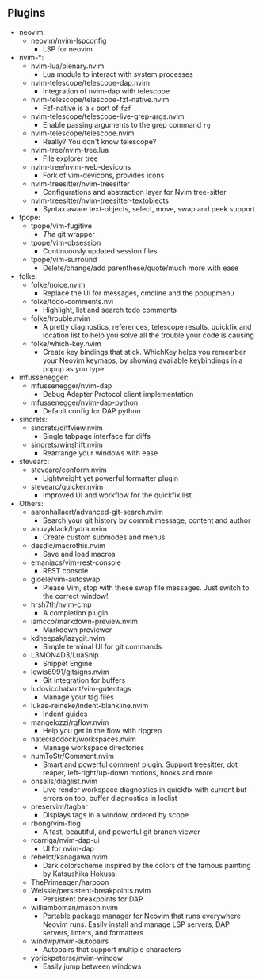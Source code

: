 ## Plugins
 - neovim:
     - neovim/nvim-lspconfig
         - LSP for neovim
 - nvim-*:
     - nvim-lua/plenary.nvim
         - Lua module to interact with system processes
     - nvim-telescope/telescope-dap.nvim
         - Integration of nvim-dap with telescope
     - nvim-telescope/telescope-fzf-native.nvim
         - Fzf-native is a `c` port of `fzf`
     - nvim-telescope/telescope-live-grep-args.nvim
         - Enable passing arguments to the grep command `rg`
     - nvim-telescope/telescope.nvim
         - Really? You don't know telescope?
     - nvim-tree/nvim-tree.lua
         - File explorer tree
     - nvim-tree/nvim-web-devicons
         - Fork of vim-devicons, provides icons
     - nvim-treesitter/nvim-treesitter
         - Configurations and abstraction layer for Nvim tree-sitter
     - nvim-treesitter/nvim-treesitter-textobjects
         - Syntax aware text-objects, select, move, swap and peek support
 - tpope:
     - tpope/vim-fugitive
         - *The* git wrapper
     - tpope/vim-obsession
         - Continuously updated session files 
     - tpope/vim-surround
         - Delete/change/add parenthese/quote/much more with ease
 - folke:
     - folke/noice.nvim
         - Replace the UI for messages, cmdline and the popupmenu
     - folke/todo-comments.nvi
         - Highlight, list and search todo comments
     - folke/trouble.nvim
         - A pretty diagnostics, references, telescope results, quickfix and location list to help you solve all the trouble your code is causing
     - folke/which-key.nvim
         - Create key bindings that stick. WhichKey helps you remember your Neovim keymaps, by showing available keybindings in a popup as you type
 - mfussenegger:
     - mfussenegger/nvim-dap
         - Debug Adapter Protocol client implementation
     - mfussenegger/nvim-dap-python
         - Default config for DAP python
 - sindrets:
     - sindrets/diffview.nvim
         - Single tabpage interface for diffs
     - sindrets/winshift.nvim
         - Rearrange your windows with ease
 - stevearc:
     - stevearc/conform.nvim
         - Lightweight yet powerful formatter plugin
     - stevearc/quicker.nvim
         - Improved UI and workflow for the quickfix list
 - Others:
     - aaronhallaert/advanced-git-search.nvim
         - Search your git history by commit message, content and author
     - anuvyklack/hydra.nvim
         - Create custom submodes and menus
     - desdic/macrothis.nvim
         - Save and load macros
     - emaniacs/vim-rest-console
         - REST console
     - gioele/vim-autoswap
         - Please Vim, stop with these swap file messages. Just switch to the correct window!
     - hrsh7th/nvim-cmp
         - A completion plugin
     - iamcco/markdown-preview.nvim
         - Markdown previewer
     - kdheepak/lazygit.nvim
         - Simple terminal UI for git commands
     - L3MON4D3/LuaSnip
         - Snippet Engine
     - lewis6991/gitsigns.nvim
         - Git integration for buffers
     - ludovicchabant/vim-gutentags
         - Manage your tag files
     - lukas-reineke/indent-blankline.nvim
         - Indent guides
     - mangelozzi/rgflow.nvim
         - Help you get in the flow with ripgrep
     - natecraddock/workspaces.nvim
         - Manage workspace directories
     - numToStr/Comment.nvim
         - Smart and powerful comment plugin. Support treesitter, dot reaper, left-right/up-down motions, hooks and more
     - onsails/diaglist.nvim
         - Live render workspace diagnostics in quickfix with current buf errors on top, buffer diagnostics in loclist
     - preservim/tagbar
         - Displays tags in a window, ordered by scope
     - rbong/vim-flog
         - A fast, beautiful, and powerful git branch viewer
     - rcarriga/nvim-dap-ui
         - UI for nvim-dap
     - rebelot/kanagawa.nvim
         - Dark colorscheme inspired by the colors of the famous painting by Katsushika Hokusai
     - ThePrimeagen/harpoon
     - Weissle/persistent-breakpoints.nvim
         - Persistent breakpoints for DAP
     - williamboman/mason.nvim
         - Portable package manager for Neovim that runs everywhere Neovim runs. Easily install and manage LSP servers, DAP servers, linters, and formatters
     - windwp/nvim-autopairs
         - Autopairs that support multiple characters
     - yorickpeterse/nvim-window
         - Easily jump between windows

